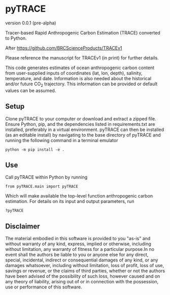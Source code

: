 # pyTRACE
version 0.0.1 (pre-alpha)

Tracer-based Rapid Anthropogenic Carbon Estimation (TRACE) converted to Python.

After https://github.com/BRCScienceProducts/TRACEv1

Please reference the manuscript for TRACEv1 (in print) for further details.

This code generates estimates of ocean anthropogenic carbon content from user-supplied inputs of coordinates (lat, lon, depth), salinity, temperature, and date. Information is also needed about the historical and/or future CO<sub>2</sub> trajectory.  This information can be provided or default values can be assumed.  

## Setup

Clone pyTRACE to your computer or download and extract a zipped file.  Ensure Python, pip, and the dependencies listed in requirements.txt are installed, preferably in a virtual environment. pyTRACE can then be installed (as an editable install) by navigating to the base directory of pyTRACE and running the following command in a terminal emulator
```
python -m pip install -e .
```

## Use

Call pyTRACE within Python by running 

```
from pyTRACE.main import pyTRACE
```

Which will make available the top-level function anthropogenic carbon estimation. For details on its input and output parameters, run

```
?pyTRACE
```

## Disclaimer

The material embodied in this software is provided to you "as-is" and without warranty of any kind, express, implied or otherwise, including without limitation, any warranty of fitness for a particular purpose.In no event shall the authors be liable to you or anyone else for any direct, special, incidental, indirect or consequential damages of any kind, or any damages whatsoever, including without limitation, loss of profit, loss of use, savings or revenue, or the claims of third parties, whether or not the authors have been advised of the possibility of such loss, however caused and on any theory of liability, arising out of or in connection with the possession, use or performance of this software.
